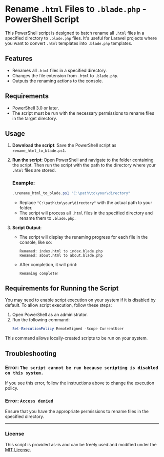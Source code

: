 # Rename `.html` Files to `.blade.php` - PowerShell Script

This PowerShell script is designed to batch rename all `.html` files in a specified directory to `.blade.php` files. It's useful for Laravel projects where you want to convert `.html` templates into `.blade.php` templates.

## Features

- Renames all `.html` files in a specified directory.
- Changes the file extension from `.html` to `.blade.php`.
- Outputs the renaming actions to the console.

## Requirements

- PowerShell 3.0 or later.
- The script must be run with the necessary permissions to rename files in the target directory.

## Usage

1. **Download the script**: Save the PowerShell script as `rename_html_to_blade.ps1`.

2. **Run the script**:
   Open PowerShell and navigate to the folder containing the script. Then run the script with the path to the directory where your `.html` files are stored.

   ### Example:

   ```powershell
   .\rename_html_to_blade.ps1 "C:\path\to\your\directory"
   ```

   - Replace `"C:\path\to\your\directory"` with the actual path to your folder.
   - The script will process all `.html` files in the specified directory and rename them to `.blade.php`.

3. **Script Output**:
   - The script will display the renaming progress for each file in the console, like so:
     ```
     Renamed: index.html to index.blade.php
     Renamed: about.html to about.blade.php
     ```
   - After completion, it will print:
     ```
     Renaming complete!
     ```

## Requirements for Running the Script

You may need to enable script execution on your system if it is disabled by default. To allow script execution, follow these steps:

1. Open PowerShell as an administrator.
2. Run the following command:
   ```powershell
   Set-ExecutionPolicy RemoteSigned -Scope CurrentUser
   ```

This command allows locally-created scripts to be run on your system.

## Troubleshooting

### Error: `The script cannot be run because scripting is disabled on this system.`
If you see this error, follow the instructions above to change the execution policy.

### Error: `Access denied`
Ensure that you have the appropriate permissions to rename files in the specified directory.

---

### License

This script is provided as-is and can be freely used and modified under the [MIT License](https://opensource.org/licenses/MIT).

